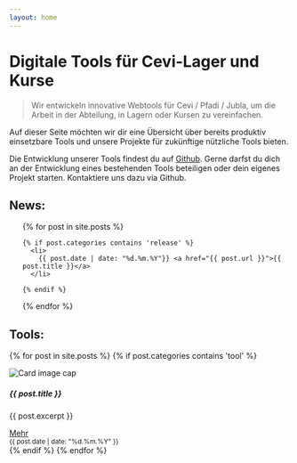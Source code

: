 ```yaml
---
layout: home
---
```



# Digitale Tools für Cevi-Lager und Kurse

> Wir entwickeln innovative Webtools für Cevi / Pfadi / Jubla, um die Arbeit in der
Abteilung, in Lagern oder Kursen zu vereinfachen.


Auf dieser Seite möchten wir dir eine Übersicht über bereits produktiv einsetzbare Tools und unsere Projekte für zukünftige nützliche Tools bieten.

Die Entwicklung unserer Tools findest du auf [Github](https://github.com/cevi). Gerne darfst du dich an der Entwicklung eines bestehenden Tools beteiligen oder dein eigenes Projekt starten. Kontaktiere uns dazu via Github.

## News:
<ul>
  {% for post in site.posts %}

    {% if post.categories contains 'release' %}
      <li>
        {{ post.date | date: "%d.%m.%Y"}} <a href="{{ post.url }}">{{ post.title }}</a>
      </li>

    {% endif %}
  {% endfor %}
</ul>

## Tools:
{% for post in site.posts %}
  {% if post.categories contains 'tool' %}
    <div class="col-md-4">
      <div class="card mb-4 box-shadow">
        <img class="card-img-top" src="{{ post.image }}" alt="Card image cap">
        <div class="card-body">
          <h5 class="card-title">{{ post.title }}</h5>
          <p class="card-text">{{ post.excerpt }}</p>
          <div class="d-flex justify-content-between align-items-center">
            <div class="btn-group">
              <a href="{{ post.url }}" class="btn btn-sm btn-outline-secondary">Mehr</a>
            </div>
            <small class="text-muted">{{ post.date | date: "%d.%m.%Y" }}</small>
          </div>
        </div>
      </div>
    </div>
  {% endif %}
{% endfor %}
